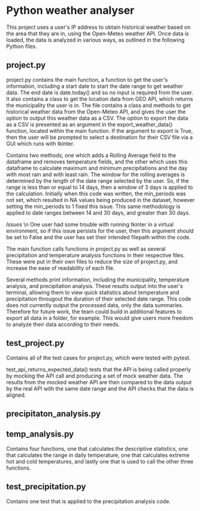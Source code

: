 # Python weather analyser
This project uses a user's IP address to obtain historical weather based on the area that they are in, using the Open-Meteo weather API. 
Once data is loaded, the data is analyzed in various ways, as outlined in the following Python files. 

## project.py
project.py contains the main function, a function to get the user's information, including a start date to start the date range to get weather data. The end date is date.today() and so no input is required from the user. It also contains a class to get the location data from GEO API, which returns the municipality the user is in. 
The file contains a class and methods to get historical weather data from the Open-Meteo API, and gives the user the option to output this weather data as a CSV. The option to export the data as a CSV is presented as an argument in the export_weather_data() function, located within the main function. If the argument to export is True, then the user will be prompted to select a destination for their CSV file via a GUI which runs with tkinter. 

Contains two methods, one which adds a Rolling Average field to the dataframe and removes temperature fields, and the other which uses this dataframe to calculate maximum and minimum precipitations and the day with most rain and with least rain. 
The window for the rolling averages is determined by the length of the date range selected by the user. So, if the range is less than or equal to 14 days, then a window of 3 days is applied to the calculation. 
Initially when this code was written, the min_periods was not set, which resulted in NA values being produced in the dataset, however setting the min_periods to 1 fixed this issue. This same methodology is applied to date ranges between 14 and 30 days, and greater than 30 days. 

*Issues* \n
One user had some trouble with running tkinter in a virtual environment, so if this issue persists for the user, then this argument should be set to False and the user has set their intended filepath within the code. 

The main function calls functions in project.py as well as several precipitation and temperature analysis functions in their respective files. These were put in their own files to reduce the size of project.py, and increase the ease of readability of each file. 

Several methods print information, including the municipality, temperature analysis, and precipitation analysis. These results output into the user's terminal, allowing them to view quick statistics about temperature and precipitation througout the duration of their selected date range. This code does not currently output the processed data, only the data summaries. Therefore for future work, the team could build in additional features to export all data in a folder, for example. This would give users more freedom to analyze their data according to their needs. 

## test_project.py
Contains all of the test cases for project.py, which were tested with pytest.

test_api_returns_expected_data() tests that the API is being called properly by mocking the API call and producing a set of mock weather data. The results from the mocked weather API are then compared to the data output by the real API with the same date range and the API checks that the data is aligned.


## precipitaton_analysis.py

## temp_analysis.py
Contains four functions, one that calculates the descriptive statistics, one that calculates the range in daily temperature, one that calculates extreme hot and cold temperatures, and lastly one that is used to call the other three functions.

## test_precipitation.py
Contains one test that is applied to the precipitation analysis code. 




